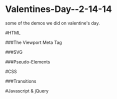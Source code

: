 Valentines-Day--2-14-14
=======================

some of the demos we did on valentine's day.

#HTML

###The Viewport Meta Tag

###SVG

###Pseudo-Elements

#CSS

###Transitions

#Javascript & jQuery